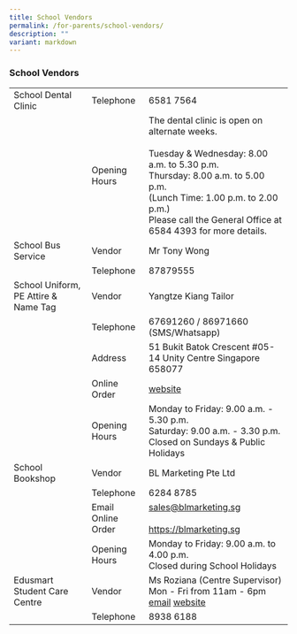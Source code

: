 ```yaml
---
title: School Vendors
permalink: /for-parents/school-vendors/
description: ""
variant: markdown
---
```

### School Vendors

|  |  |  |
|---|---|---|
| School Dental Clinic | Telephone | 6581 7564 |
|  | Opening Hours | The dental clinic is open on alternate weeks.<br><br>Tuesday &amp; Wednesday: 8.00 a.m. to 5.30 p.m.<br>Thursday: 8.00 a.m. to 5.00 p.m.<br>(Lunch Time: 1.00 p.m. to 2.00 p.m.)<br>Please call the General Office at 6584 4393 for more details. |
| School Bus Service | Vendor | Mr Tony Wong |
|   | Telephone | 87879555 |
| School Uniform, PE Attire &amp; Name Tag | Vendor | Yangtze Kiang Tailor |
|   | Telephone | 67691260 / 86971660 (SMS/Whatsapp) |
|   | Address | 51 Bukit Batok Crescent #05-14 Unity Centre Singapore 658077 |
|   | Online Order | [website](https://www.yangtzekiang.com.sg/eshop/)
|   | Opening Hours | Monday to Friday: 9.00 a.m. - 5.30 p.m. <br>Saturday: 9.00 a.m. - 3.30 p.m.<br>Closed on Sundays &amp; Public Holidays |
| School Bookshop | Vendor | BL Marketing Pte Ltd |
|   | Telephone | 6284 8785 |
|   | Email <br> Online Order| sales@blmarketing.sg <br><br>https://blmarketing.sg|
|   | Opening Hours | Monday to Friday: 9.00 a.m. to 4.00 p.m. <br>Closed during School Holidays |
| Edusmart Student Care Centre | Vendor | Ms Roziana (Centre Supervisor)<br>Mon - Fri from 11am - 6pm<br>[email](eliaspark_sccops@singaporeedusmart.edu.sg) [website](https://www.singaporeedusmart.com.sg) |
|   | Telephone | 8938 6188